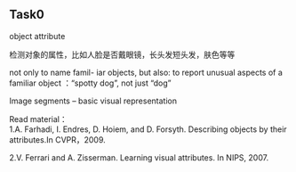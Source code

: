 Task0
---
object attribute 

检测对象的属性，比如人脸是否戴眼镜，长头发短头发，肤色等等


not only to name famil- iar objects, but also: to report unusual aspects of a familiar object ：“spotty dog”, not just “dog” 

Image segments – basic visual representation 

Read material：  
1.A. Farhadi, I. Endres, D. Hoiem, and D. Forsyth. Describing objects by their attributes.In CVPR，2009.  
 
2.V. Ferrari and A. Zisserman. Learning visual attributes. In NIPS, 2007. 


